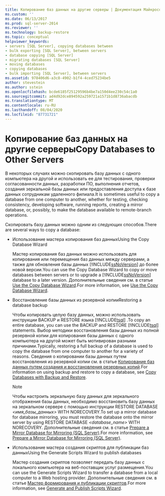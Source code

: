 ```yaml
---
title: Копирование баз данных на другие серверы | Документация Майкрософт
ms.custom: ''
ms.date: 06/13/2017
ms.prod: sql-server-2014
ms.reviewer: ''
ms.technology: backup-restore
ms.topic: conceptual
helpviewer_keywords:
- servers [SQL Server], copying databases between
- bulk exporting [SQL Server], between servers
- database copying [SQL Server]
- migrating databases [SQL Server]
- moving databases
- copying databases
- bulk importing [SQL Server], between servers
ms.assetid: 978406d6-a3c8-4902-b1f4-4ced75234be5
author: stevestein
ms.author: sstein
ms.openlocfilehash: bcde6185f25129596b4be7a150d4ee230c54c1a0
ms.sourcegitcommit: ad4d92dce894592a259721a1571b1d8736abacdb
ms.translationtype: MT
ms.contentlocale: ru-RU
ms.lasthandoff: 08/04/2020
ms.locfileid: "87731721"
---
```

# <a name="copy-databases-to-other-servers"></a><span data-ttu-id="e0a37-102">Копирование баз данных на другие серверы</span><span class="sxs-lookup"><span data-stu-id="e0a37-102">Copy Databases to Other Servers</span></span>
  <span data-ttu-id="e0a37-103">В некоторых случаях можно скопировать базу данных с одного компьютера на другой и использовать ее для тестирования, проверки согласованности данных, разработки ПО, выполнения отчетов, создания зеркальной базы данных или предоставления доступа к базе данных сотрудникам удаленного филиала.</span><span class="sxs-lookup"><span data-stu-id="e0a37-103">It is sometimes useful to copy a database from one computer to another, whether for testing, checking consistency, developing software, running reports, creating a mirror database, or, possibly, to make the database available to remote-branch operations.</span></span>  
  
 <span data-ttu-id="e0a37-104">Скопировать базу данных можно одним из следующих способов.</span><span class="sxs-lookup"><span data-stu-id="e0a37-104">There are several ways to copy a database:</span></span>  
  
-   <span data-ttu-id="e0a37-105">Использование мастера копирования баз данных</span><span class="sxs-lookup"><span data-stu-id="e0a37-105">Using the Copy Database Wizard</span></span>  
  
     <span data-ttu-id="e0a37-106">Мастер копирования баз данных можно использовать для копирования или перемещения баз данных между серверами, а также для обновления базы данных [!INCLUDE[ssNoVersion](../../includes/ssnoversion-md.md)] до более новой версии.</span><span class="sxs-lookup"><span data-stu-id="e0a37-106">You can use the Copy Database Wizard to copy or move databases between servers or to upgrade a [!INCLUDE[ssNoVersion](../../includes/ssnoversion-md.md)] database to a later version.</span></span> <span data-ttu-id="e0a37-107">Дополнительные сведения см. в статье [Use the Copy Database Wizard](use-the-copy-database-wizard.md).</span><span class="sxs-lookup"><span data-stu-id="e0a37-107">For more information, see [Use the Copy Database Wizard](use-the-copy-database-wizard.md).</span></span>  
  
-   <span data-ttu-id="e0a37-108">Восстановление базы данных из резервной копии</span><span class="sxs-lookup"><span data-stu-id="e0a37-108">Restoring a database backup</span></span>  
  
     <span data-ttu-id="e0a37-109">Чтобы копировать целую базу данных, можно использовать инструкции BACKUP и RESTORE языка [!INCLUDE[tsql](../../includes/tsql-md.md)] .</span><span class="sxs-lookup"><span data-stu-id="e0a37-109">To copy an entire database, you can use the BACKUP and RESTORE [!INCLUDE[tsql](../../includes/tsql-md.md)] statements.</span></span> <span data-ttu-id="e0a37-110">Выбор методики восстановления базы данных из полной резервной копии для копирования базы данных с одного компьютера на другой может быть мотивирован разными причинами.</span><span class="sxs-lookup"><span data-stu-id="e0a37-110">Typically, restoring a full backup of a database is used to copy the database from one computer to another for a variety of reasons.</span></span> <span data-ttu-id="e0a37-111">Сведения о копировании базы данных путем восстановления из резервной копии см. в статье [Копирование баз данных путем создания и восстановления резервных копий](copy-databases-with-backup-and-restore.md).</span><span class="sxs-lookup"><span data-stu-id="e0a37-111">For information on using backup and restore to copy a database, see [Copy Databases with Backup and Restore](copy-databases-with-backup-and-restore.md).</span></span>  
  
    > [!NOTE]  
    >  <span data-ttu-id="e0a37-112">Чтобы настроить зеркальную базу данных для зеркального отображения базы данных, необходимо восстановить базу данных на зеркальном сервере с помощью инструкции RESTORE DATABASE *<имя_базы_данных>* WITH NORECOVERY.</span><span class="sxs-lookup"><span data-stu-id="e0a37-112">To set up a mirror database for database mirroring, you must restore the database onto the mirror server by using RESTORE DATABASE *<database_name>* WITH NORECOVERY.</span></span> <span data-ttu-id="e0a37-113">Дополнительные сведения см. в статье [Prepare a Mirror Database for Mirroring &#40;SQL Server&#41;](../../database-engine/database-mirroring/prepare-a-mirror-database-for-mirroring-sql-server.md).</span><span class="sxs-lookup"><span data-stu-id="e0a37-113">For more information, see [Prepare a Mirror Database for Mirroring &#40;SQL Server&#41;](../../database-engine/database-mirroring/prepare-a-mirror-database-for-mirroring-sql-server.md).</span></span>  
  
-   <span data-ttu-id="e0a37-114">Использование мастера создания скриптов для публикации баз данных</span><span class="sxs-lookup"><span data-stu-id="e0a37-114">Using the Generate Scripts Wizard to publish databases</span></span>  
  
     <span data-ttu-id="e0a37-115">Мастер создания скриптов позволяет передать базу данных с локального компьютера на веб-поставщик услуг размещения.</span><span class="sxs-lookup"><span data-stu-id="e0a37-115">You can use the Generate Scripts Wizard to transfer a database from a local computer to a Web hosting provider.</span></span> <span data-ttu-id="e0a37-116">Дополнительные сведения см. в статье [Мастер формирования и публикации скриптов](../scripting/generate-and-publish-scripts-wizard.md).</span><span class="sxs-lookup"><span data-stu-id="e0a37-116">For more information, see [Generate and Publish Scripts Wizard](../scripting/generate-and-publish-scripts-wizard.md).</span></span>  
  
  
